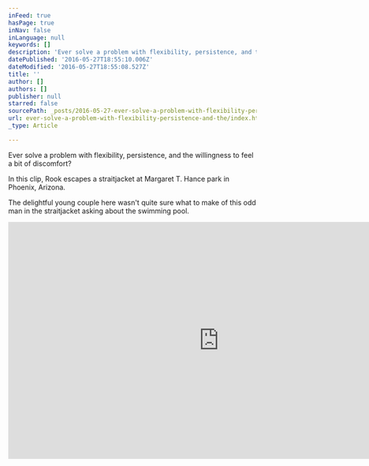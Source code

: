 ```yaml
---
inFeed: true
hasPage: true
inNav: false
inLanguage: null
keywords: []
description: 'Ever solve a problem with flexibility, persistence, and the willingness to feel a bit of discomfort? '
datePublished: '2016-05-27T18:55:10.006Z'
dateModified: '2016-05-27T18:55:08.527Z'
title: ''
author: []
authors: []
publisher: null
starred: false
sourcePath: _posts/2016-05-27-ever-solve-a-problem-with-flexibility-persistence-and-the.md
url: ever-solve-a-problem-with-flexibility-persistence-and-the/index.html
_type: Article

---
```

Ever solve a problem with flexibility, persistence, and the willingness to feel a bit of discomfort? 

In this clip, Rook escapes a straitjacket at Margaret T. Hance park in Phoenix, Arizona. 

The delightful young couple here wasn't quite sure what to make of this odd man in the straitjacket asking about the swimming pool.

<iframe width="854" height="480" src="https://www.youtube.com/embed/DfjN1VsGz7s" frameborder="0" allowfullscreen="" style=""></iframe>